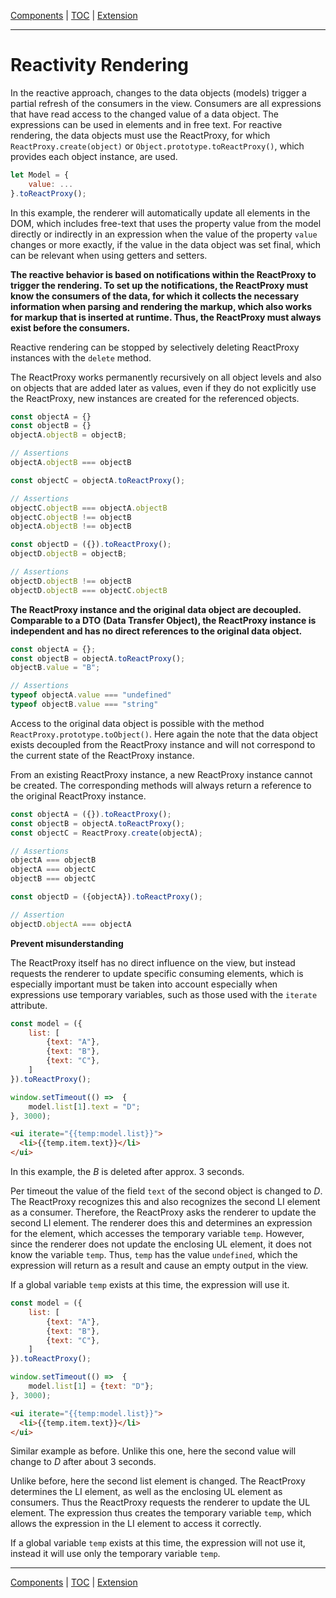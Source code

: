 [Components](composite.md) | [TOC](README.md#reactivity-rendering) | [Extension](extension.md)
- - -

# Reactivity Rendering

In the reactive approach, changes to the data objects (models) trigger a partial
refresh of the consumers in the view. Consumers are all expressions that have
read access to the changed value of a data object. The expressions can be used
in elements and in free text. For reactive rendering, the data objects must use
the ReactProxy, for which `ReactProxy.create(object)` or
`Object.prototype.toReactProxy()`, which provides each object instance, are
used.

```javascript
let Model = {
    value: ...
}.toReactProxy();
```

In this example, the renderer will automatically update all elements in the DOM,
which includes free-text that uses the property value from the model directly or
indirectly in an expression when the value of the property `value` changes or
more exactly, if the value in the data object was set final, which can be
relevant when using getters and setters.

__The reactive behavior is based on notifications within the ReactProxy to
trigger the rendering. To set up the notifications, the ReactProxy must know the
consumers of the data, for which it collects the necessary information when
parsing and rendering the markup, which also works for markup that is inserted
at runtime. Thus, the ReactProxy must always exist before the consumers.__

Reactive rendering can be stopped by selectively deleting ReactProxy instances
with the `delete` method.

The ReactProxy works permanently recursively on all object levels and also on
objects that are added later as values, even if they do not explicitly use the
ReactProxy, new instances are created for the referenced objects.

```javascript
const objectA = {}
const objectB = {}
objectA.objectB = objectB;

// Assertions
objectA.objectB === objectB

const objectC = objectA.toReactProxy();

// Assertions
objectC.objectB === objectA.objectB
objectC.objectB !== objectB
objectA.objectB !== objectB

const objectD = ({}).toReactProxy();
objectD.objectB = objectB;

// Assertions
objectD.objectB !== objectB
objectD.objectB === objectC.objectB
```

__The ReactProxy instance and the original data object are decoupled. Comparable
to a DTO (Data Transfer Object), the ReactProxy instance is independent and has
no direct references to the original data object.__

```javascript
const objectA = {};
const objectB = objectA.toReactProxy();
objectB.value = "B";

// Assertions
typeof objectA.value === "undefined"
typeof objectB.value === "string"
```

Access to the original data object is possible with the method
`ReactProxy.prototype.toObject()`. Here again the note that the data object
exists decoupled from the ReactProxy instance and will not correspond to the
current state of the ReactProxy instance.

From an existing ReactProxy instance, a new ReactProxy instance cannot be
created. The corresponding methods will always return a reference to the
original ReactProxy instance.

```javascript
const objectA = ({}).toReactProxy();
const objectB = objectA.toReactProxy();
const objectC = ReactProxy.create(objectA);

// Assertions
objectA === objectB
objectA === objectC
objectB === objectC

const objectD = ({objectA}).toReactProxy();

// Assertion
objectD.objectA === objectA
```

__Prevent misunderstanding__

The ReactProxy itself has no direct influence on the view, but instead requests
the renderer to update specific consuming elements, which is especially
important must be taken into account especially when expressions use temporary
variables, such as those used with the `iterate` attribute.

```javascript
const model = ({
    list: [
        {text: "A"},
        {text: "B"},
        {text: "C"},
    ]
}).toReactProxy();

window.setTimeout(() =>  {
    model.list[1].text = "D";
}, 3000);
```

```html
<ui iterate="{{temp:model.list}}">
  <li>{{temp.item.text}}</li>
</ui>
```

In this example, the _B_ is deleted after approx. 3 seconds.

Per timeout the value of the field `text` of the second object is changed to
_D_. The ReactProxy recognizes this and also recognizes the second LI element as
a consumer. Therefore, the ReactProxy asks the renderer to update the second LI
element. The renderer does this and determines an expression for the element,
which accesses the temporary variable `temp`. However, since the renderer does
not update the enclosing UL element, it does not know the variable `temp`. Thus,
`temp` has the value `undefined`, which the expression will return as a result
and cause an empty output in the view.

If a global variable `temp` exists at this time, the expression will use it.

```javascript
const model = ({
    list: [
        {text: "A"},
        {text: "B"},
        {text: "C"},
    ]
}).toReactProxy();

window.setTimeout(() =>  {
    model.list[1] = {text: "D"};
}, 3000);
```

```html
<ui iterate="{{temp:model.list}}">
  <li>{{temp.item.text}}</li>
</ui>
```

Similar example as before. Unlike this one, here the second value will change to
_D_ after about 3 seconds.

Unlike before, here the second list element is changed. The ReactProxy
determines the LI element, as well as the enclosing UL element as consumers.
Thus the ReactProxy requests the renderer to update the UL element. The
expression thus creates the temporary variable `temp`, which allows the
expression in the LI element to access it correctly.

If a global variable `temp` exists at this time, the expression will not use it,
instead it will use only the temporary variable `temp`.



- - -

[Components](composite.md) | [TOC](README.md#reactivity-rendering) | [Extension](extension.md)
